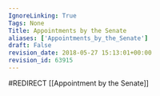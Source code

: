 ```yaml
---
IgnoreLinking: True
Tags: None
Title: Appointments by the Senate
aliases: ['Appointments_by_the_Senate']
draft: False
revision_date: 2018-05-27 15:13:01+00:00
revision_id: 63915
---
```


#REDIRECT [[Appointment by the Senate]]